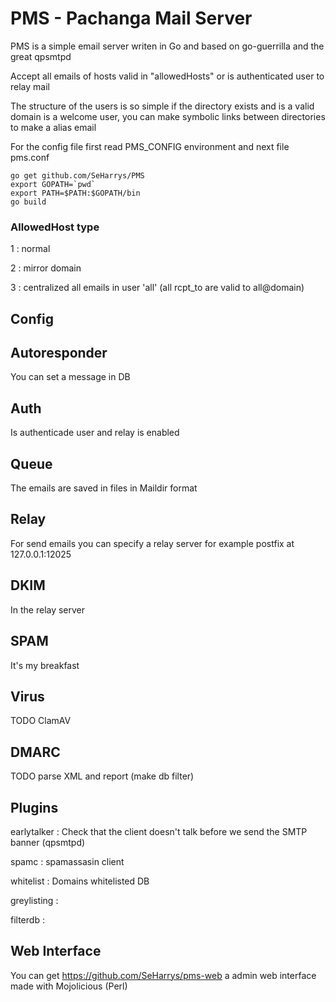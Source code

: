 # PMS - Pachanga Mail Server

  PMS is a simple email server writen in Go and based on go-guerrilla and the great qpsmtpd

  Accept all emails of hosts valid in "allowedHosts" or is authenticated user to relay mail

  The structure of the users is so simple if the directory exists and is a valid domain
  is a welcome user, you can make symbolic links between directories to make a alias email

  For the config file first read PMS_CONFIG environment and next file pms.conf

```shell
go get github.com/SeHarrys/PMS
export GOPATH=`pwd`
export PATH=$PATH:$GOPATH/bin
go build
```

### AllowedHost type

  1 : normal
  
  2 : mirror domain
  
  3 : centralized all emails in user 'all' (all rcpt_to are valid to all@domain)

## Config
   
## Autoresponder
   
   You can set a message in DB
   
## Auth

  Is authenticade user and relay is enabled

## Queue

  The emails are saved in files in Maildir format
  
## Relay

  For send emails you can specify a relay server for example postfix at 127.0.0.1:12025

## DKIM

  In the relay server
  
## SPAM

  It's my breakfast
  
## Virus

  TODO ClamAV

## DMARC

  TODO parse XML and report (make db filter)

## Plugins

  earlytalker : Check that the client doesn't talk before we send the SMTP banner (qpsmtpd)
  
  spamc       : spamassasin client

  whitelist   : Domains whitelisted DB
  
  greylisting : 

  filterdb    : 

## Web Interface

  You can get https://github.com/SeHarrys/pms-web a admin web interface made with Mojolicious (Perl)